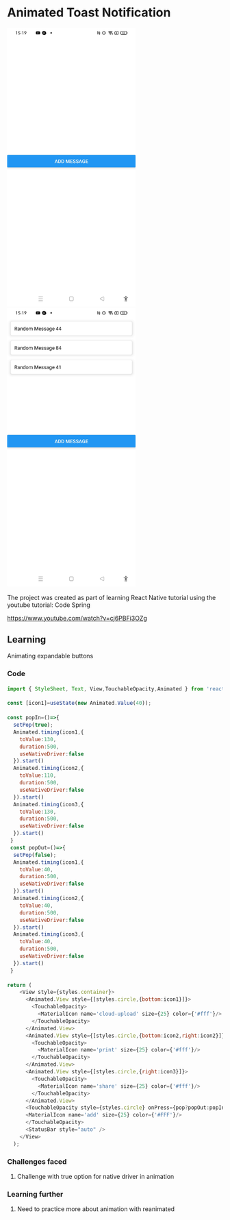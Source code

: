 # Animated Toast Notification
<img width="300px" src="animated-toast-notification-screen1.jpg" alt="image_name png" />
<img width="300px" src="animated-toast-notification-screen2.jpg" alt="image_name png" />

The project was created as part of learning React Native tutorial using the youtube tutorial:
Code Spring

https://www.youtube.com/watch?v=cj6PBFi3OZg

## Learning

Animating expandable buttons
### Code
```js
import { StyleSheet, Text, View,TouchableOpacity,Animated } from 'react-native';

const [icon1]=useState(new Animated.Value(40));

const popIn=()=>{
  setPop(true);
  Animated.timing(icon1,{
    toValue:130,
    duration:500,
    useNativeDriver:false
  }).start()
  Animated.timing(icon2,{
    toValue:110,
    duration:500,
    useNativeDriver:false
  }).start()
  Animated.timing(icon3,{
    toValue:130,
    duration:500,
    useNativeDriver:false
  }).start()
 }
 const popOut=()=>{
  setPop(false);
  Animated.timing(icon1,{
    toValue:40,
    duration:500,
    useNativeDriver:false
  }).start()
  Animated.timing(icon2,{
    toValue:40,
    duration:500,
    useNativeDriver:false
  }).start()
  Animated.timing(icon3,{
    toValue:40,
    duration:500,
    useNativeDriver:false
  }).start()
 }

return (
    <View style={styles.container}>
      <Animated.View style={[styles.circle,{bottom:icon1}]}>
        <TouchableOpacity>
          <MaterialIcon name='cloud-upload' size={25} color={'#fff'}/>
        </TouchableOpacity>
      </Animated.View>
      <Animated.View style={[styles.circle,{bottom:icon2,right:icon2}]}>
        <TouchableOpacity>
          <MaterialIcon name='print' size={25} color={'#fff'}/>
        </TouchableOpacity>
      </Animated.View>
      <Animated.View style={[styles.circle,{right:icon3}]}>
        <TouchableOpacity>
          <MaterialIcon name='share' size={25} color={'#fff'}/>
        </TouchableOpacity>
      </Animated.View>
      <TouchableOpacity style={styles.circle} onPress={pop?popOut:popIn}>
      <MaterialIcon name='add' size={25} color={'#FFF'}/>
      </TouchableOpacity>
      <StatusBar style="auto" />
    </View>
  );
```
### Challenges faced

1. Challenge with true option for native driver in animation

### Learning further

1. Need to practice more about animation with reanimated
